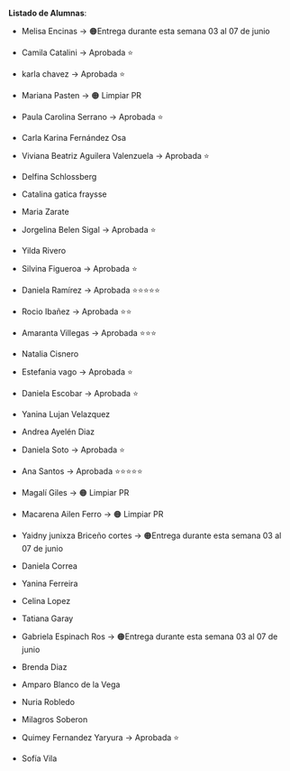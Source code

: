 **Listado de Alumnas**:

- Melisa Encinas -> 🟠Entrega durante esta semana 03 al 07 de junio
- Camila Catalini -> Aprobada ⭐
- karla chavez -> Aprobada ⭐
- Mariana Pasten -> 🟠 Limpiar PR

- Paula Carolina Serrano -> Aprobada ⭐
- Carla Karina Fernández Osa
- Viviana Beatriz Aguilera Valenzuela -> Aprobada ⭐
- Delfina Schlossberg 

- Catalina gatica fraysse
- Maria Zarate
- Jorgelina Belen Sigal -> Aprobada ⭐
- Yilda Rivero

- Silvina Figueroa -> Aprobada ⭐
- Daniela Ramírez -> Aprobada ⭐⭐⭐⭐⭐
- Rocio Ibañez -> Aprobada ⭐⭐
- Amaranta Villegas -> Aprobada ⭐⭐⭐

- Natalia Cisnero
- Estefania vago -> Aprobada ⭐
- Daniela Escobar -> Aprobada ⭐ 
- Yanina Lujan Velazquez 

- Andrea Ayelén Diaz
- Daniela Soto -> Aprobada ⭐
- Ana Santos -> Aprobada ⭐⭐⭐⭐⭐
- Magalí Giles -> 🟠 Limpiar PR

- Macarena Ailen Ferro -> 🟠 Limpiar PR
- Yaidny junixza Briceño cortes -> 🟠Entrega durante esta semana 03 al 07 de junio 
- Daniela Correa
- Yanina Ferreira 
- Celina Lopez

- Tatiana  Garay
- Gabriela Espinach Ros -> 🟠Entrega durante esta semana 03 al 07 de junio
- Brenda Diaz
- Amparo Blanco de la Vega

- Nuria Robledo
- Milagros Soberon
- Quimey Fernandez Yaryura -> Aprobada ⭐
- Sofía Vila
